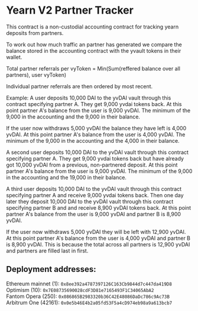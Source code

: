 # Yearn V2 Partner Tracker

This contract is a non-custodial accounting contract for tracking yearn deposits from partners.

To work out how much traffic an partner has generated we compare the balance stored in the accounting contract with the yvault tokens in their wallet.

Total partner referrals per vyToken = Min(Sum(reffered balance over all partners), user vyToken)

Individual partner referrals are then ordered by most recent.

Example:
A user deposits 10,000 DAI to the yvDAI vault through this contract specifying partner A. They get 9,000 yvdai tokens back. At this point partner A's balance from the user is 9,000 yvDAI. The minimum of the 9,000 in the accounting and the 9,000 in their balance.

If the user now withdraws 5,000 yvDAI the balance they have left is 4,000 yvDAI. 
At this point partner A's balance from the user is 4,000 yvDAI. The minimum of the 9,000 in the accounting and the 4,000 in their balance.

A second user deposits 10,000 DAI to the yvDAI vault through this contract specifying partner A. They get 9,000 yvdai tokens back but have already got 10,000 yvDAI from a previous, non-partnered deposit.  At this point partner A's balance from the user is 9,000 yvDAI. The minimum of the 9,000 in the accounting and the 19,000 in their balance.

A third user deposits 10,000 DAI to the yvDAI vault through this contract specifying partner A and receive 9,000 yvdai tokens back. Then one day later they deposit 10,000 DAI to the yvDAI vault through this contract specifying partner B and and receive 8,900 yvDAI tokens back. At this point partner A's balance from the user is 9,000 yvDAI and partner B is 8,900 yvDAI. 

If the user now withdraws 5,000 yvDAI they will be left with 12,900 yvDAI. At this point partner A's balance from the user is 4,000 yvDAI and partner B is 8,900 yvDAI. This is because the total across all partners is 12,900 yvDAI and partners are filled last in first. 


## Deployment addresses:
Ethereum mainnet (1): `0x8ee392a4787397126C163Cb9844d7c447da419D8`  
Optimism (10): `0x7E08735690028cdF3D81e7165493F1C34065AbA2`  
Fantom Opera (250): `0x086865B2983320b36C42E48086DaDc786c9Ac73B`  
Arbitrum One (42161): `0x0e5b46E4b2a05fd53F5a4cD974eb98a9a613bcb7`  
